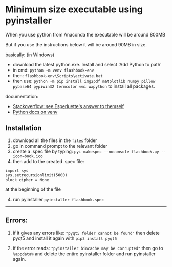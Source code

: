 # Minimum size executable using pyinstaller
When you use python from Anaconda the executable will be around 800MB

But if you use the instructions below it will be around 90MB in size.

basically: (in Windows)
- download the latest python.exe. Install and select 'Add Python to path'
- in cmd: `python -m venv flashbook-env` 
- then: `flashbook-env\Scripts\activate.bat`
- then use: `python -m pip install img2pdf matplotlib numpy pillow pybase64 pypiwin32 termcolor wmi wxpython` to install all packages.

documentation:

- [Stackoverflow: see Esperluette's answer to themself](https://stackoverflow.com/questions/48629486/how-can-i-create-the-minimum-size-executable-with-pyinstaller)
- [Python docs on venv](https://docs.python.org/3/tutorial/venv.html)



## Installation

1. download all the files in the `files` folder
1. go in command prompt to the relevant folder
1. create a .spec file by typing: `pyi-makespec --noconsole flashbook.py --icon=book.ico`
1. then add to the created .spec file:
```
import sys
sys.setrecursionlimit(5000)
block_cipher = None
```
at the beginning of the file

4. run pyinstaller `pyinstaller flashbook.spec` 

--------------------------------
## Errors: 

1. if it gives any errors like: `"pyqt5 folder cannot be found"` then delete pyqt5 and install it again with `pip3 install pyqt5`

1. if the error reads: `"pyinstaller bincache may be corrupted"` then go to `%appdata%` and delete the entire pyinstaller folder and run pyinstaller again.
